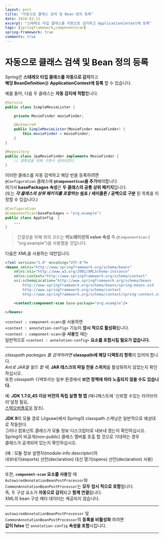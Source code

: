 ```yaml
---
layout: post
title: "자동으로 클래스 검색 및 Bean 정의 등록"
date: 2018-03-11
excerpt: "스테레오 타입 클래스를 자동으로 감지하고 ApplicationContext에 등록"
tags: [springframework,componentscan]
spring-framework: true
comments: true
---
```


# 자동으로 클래스 검색 및 Bean 정의 등록

Spring은 **스테레오 타입 클래스를 자동으로 감지**하고  
**해당 BeanDefinition**을 **ApplicationContext에 등록** 할 수 있습니다.  

예를 들어, 다음 두 클래스는 **자동 감지에 적합**합니다.

~~~java
@Service
public class SimpleMovieLister {

    private MovieFinder movieFinder;

    @Autowired
    public SimpleMovieLister(MovieFinder movieFinder) {
        this.movieFinder = movieFinder;
    }
}
~~~
~~~java
@Repository
public class JpaMovieFinder implements MovieFinder {
    // 명확성을 위해 구현이 생략되었다.
}
~~~

이러한 클래스를 자동 검색하고 해당 빈을 등록하려면  
`@Configuration` 클래스에 **`@ComponentScan`을 추가**해야합니다.  
여기서 **basePackages 속성**은 **두 클래스의 공통 상위 패키지**입니다.  
(또는 ***각 클래스의 상위 패키지를 포함하는*** **쉼표 / 세미콜론 / 공백으로 구분** 된 목록을 지정할 수 있습니다.)  
~~~java
@Configuration
@ComponentScan(basePackages = "org.example")
public class AppConfig  {
    ...
}
~~~
> 간결성을 위해 위의 코드는 **어노테이션의 value 속성** 즉 `@ComponentScan` ( "org.example")을 사용했을 것입니다.  

다음은 XML을 사용하는 대안입니다.  
~~~xml
<?xml version="1.0" encoding="UTF-8"?>
<beans xmlns="http://www.springframework.org/schema/beans"
    xmlns:xsi="http://www.w3.org/2001/XMLSchema-instance"
    xmlns:context="http://www.springframework.org/schema/context"
    xsi:schemaLocation="http://www.springframework.org/schema/beans
        http://www.springframework.org/schema/beans/spring-beans.xsd
        http://www.springframework.org/schema/context
        http://www.springframework.org/schema/context/spring-context.xsd">

    <context:component-scan base-package="org.example"/>

</beans>
~~~

`<context : component-scan>`을 사용하면  
`<context : annotation-config>` 기능이 **암시 적으로 활성화**됩니다.  
`<context : component-scan>`을 **사용**할 때는  
일반적으로 `<context : annotation-config>` **요소를 포함시킬 필요가 없습니다.**  

---
*classpath packages 를 검색하려면* **classpath에 해당 디렉토리 항목**이 있어야 합니다.  
*Ant로 JAR을 빌드 할 때*, **JAR 태스크의 파일 전용 스위치**를 활성화하지 않았는지 확인하십시오.  
또한 *classpath 디렉토리는* 일부 환경에서 **보안 정책에 따라 노출되지 않을 수도 있습니다.**  

예: **JDK 1.7.0_45 이상 버전의 독립 실행 형 앱** (매니페스트에 '신뢰할 수있는 라이브러리'설정 필요,  
[스택오버플로우](http://stackoverflow.com/questions/19394570/java-jre-7u45-breaks-classloader-getresources) 참조).  

**JDK 9**의 모듈 경로 (Jigsaw)에서 Spring의 classpath 스캐닝은 일반적으로 예상대로 작동한다.  
그러나 컴포넌트 클래스가 모듈 정보 디스크립터로 내보내 졌는지 확인하십시오.  
Spring이 비공개(non-public) 클래스 멤버를 호출 할 것으로 기대하는 경우  
클래스가 공개되어 있는지 확인하십시오.  

(예 : 모듈 정보 설명자(module-info descriptor)의  
내보내기(exports) 선언(declaration) 대신 열기(opens) 선언(declaration) 사용)  

---


또한, **`component-scan` 요소를 사용**할 때  
`AutowiredAnnotationBeanPostProcessor`와 `CommonAnnotationBeanPostProcessor`는 **모두 암시 적으로 포함**됩니다.  
즉, 두 구성 요소가 **자동으로 감지**되고 **함께 연결**됩니다.  
XML의 bean 구성 메타 데이터는 제공되지 않습니다.  

---
`autowiredAnnotationBeanPostProcessor` 및 `CommonAnnotationBeanPostProcessor`의 **등록을 비활성화** 하려면  
**값이 false** 인 `annotation-config` **속성을 포함**시킵니다.  

---

